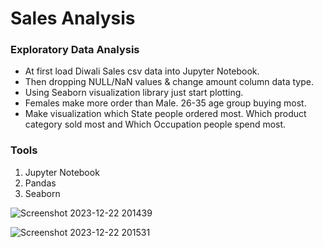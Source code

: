 # Sales Analysis

### Exploratory Data Analysis

-	At first load Diwali Sales csv data into Jupyter Notebook.
-	Then dropping NULL/NaN values & change amount column data type.
-	Using Seaborn visualization library just start plotting.
-	Females make more order  than Male. 26-35 age group buying most.
-	Make visualization which State people ordered most. Which product category sold most and Which Occupation people spend most.

### Tools

1. Jupyter Notebook
2. Pandas
3. Seaborn

![Screenshot 2023-12-22 201439](https://github.com/tohidSakib/Analyzing-Sales-Data/assets/152166325/177c16d8-6b58-43c0-9020-433493617086)

![Screenshot 2023-12-22 201531](https://github.com/tohidSakib/Analyzing-Sales-Data/assets/152166325/9896b7cd-9514-41e0-9823-cc3661983d94)
